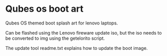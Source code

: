 # Qubes os boot art

Qubes OS themed boot splash art for lenovo laptops.

Can be flashed using the Lenovo fireware update iso, but the iso needs to be converted to img using the getelorito script.

The update tool readme.txt explains how to update the boot image.
